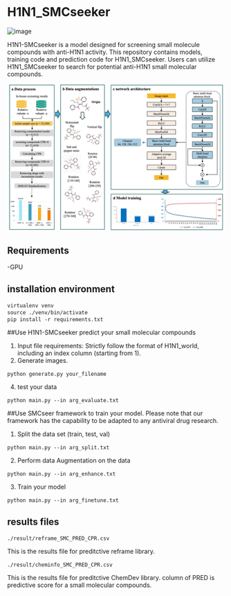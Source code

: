 # H1N1_SMCseeker
![image](https://github.com/user-attachments/assets/ce1f04ce-7384-495d-b464-9e072cc1ecd0)

H1N1-SMCseeker is a model designed for screening small molecule compounds with anti-H1N1 activity. This repository contains models, training code and prediction code for H1N1_SMCseeker. Users can utilize H1N1_SMCseeker to search for potential anti-H1N1 small molecular compounds.

![architecture](./architecture.jpg "architecture")

## Requirements
-GPU
## installation environment
```shell
virtualenv venv
source ./venv/bin/activate
pip install -r requirements.txt
```

##Use H1N1-SMCseeker predict your small molecular compounds
1. Input file requirements:
Strictly follow the format of H1N1_world, including an index column (starting from 1).
2. Generate images.
```shell
python generate.py your_filename
```
4. test your data
```shell
python main.py --in arg_evaluate.txt
```
##Use SMCseer framework to train your model. Please note that our framework has the capability to be adapted to any antiviral drug research.
1. Split the data set (train, test, val)
```shell
python main.py --in arg_split.txt
```
2. Perform data Augmentation on the data
```shell
python main.py --in arg_enhance.txt
```
3. Train your model
```shell
python main.py --in arg_finetune.txt
```

## results files
```
./result/reframe_SMC_PRED_CPR.csv
```
This is the results file for preditctive reframe library.
```
./result/cheminfo_SMC_PRED_CPR.csv
```
This is the results file for preditctive ChemDev library.
column of PRED is predictive score for a small molecular compounds.

